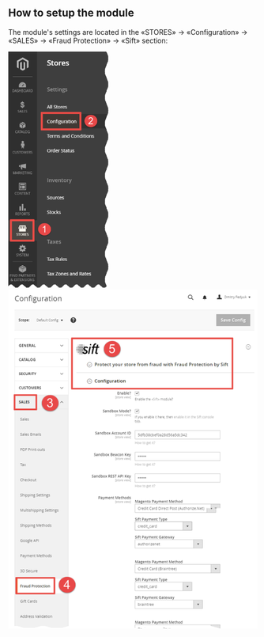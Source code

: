## How to setup the module
The module's settings are located in the «STORES» → «Configuration» → «SALES» → «Fraud Protection» → «Sift» section:   
<p float="left">
  <img src="https://raw.githubusercontent.com/Friends-of-Commerce/Sift-PaymentProtect/0.2.9/doc/stores--configuration.png" width="203" />
  <img src="https://raw.githubusercontent.com/Friends-of-Commerce/Sift-PaymentProtect/0.2.9/doc/sales--fraud-protection--sift.png" width="586" /> 
</p>
